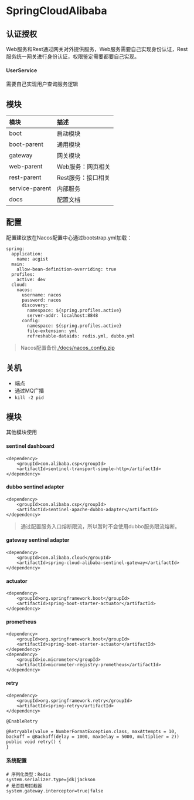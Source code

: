 # SpringCloudAlibaba

## 认证授权

Web服务和Rest通过网关对外提供服务，Web服务需要自己实现身份认证，Rest服务统一网关进行身份认证，权限鉴定需要都要自己实现。

#### UserService

需要自己实现用户查询服务逻辑

## 模块

|模块|描述|
|:-|:-|
|boot|启动模块|
|boot-parent|通用模块|
|gateway|网关模块|
|web-parent|Web服务：网页相关|
|rest-parent|Rest服务：接口相关|
|service-parent|内部服务|
|docs|配置文档|

## 配置

配置建议放在Nacos配置中心通过bootstrap.yml加载：

```
spring:
  application:
    name: acgist
  main:
    allow-bean-definition-overriding: true
  profiles:
    active: dev
  cloud:
    nacos:
      username: nacos
      password: nacos
      discovery:
        namespace: ${spring.profiles.active}
        server-addr: localhost:8848
      config:
        namespace: ${spring.profiles.active}
        file-extension: yml
        refreshable-dataids: redis.yml, dubbo.yml
```

> Nacos配置备份[./docs/nacos_config.zip](./docs/nacos_config.zip)

## 关机

* 端点
* 通过MQ广播
* `kill -2 pid`

## 模块

其他模块使用

#### sentinel dashboard

```
<dependency>
	<groupId>com.alibaba.csp</groupId>
	<artifactId>sentinel-transport-simple-http</artifactId>
</dependency>
```

#### dubbo sentinel adapter

```
<dependency>
	<groupId>com.alibaba.csp</groupId>
	<artifactId>sentinel-apache-dubbo-adapter</artifactId>
</dependency>
```

> 通过配置服务入口熔断限流，所以暂时不会使用dubbo服务限流熔断。

#### gateway sentinel adapter

```
<dependency>
	<groupId>com.alibaba.cloud</groupId>
	<artifactId>spring-cloud-alibaba-sentinel-gateway</artifactId>
</dependency>
```

#### actuator

```
<dependency>
	<groupId>org.springframework.boot</groupId>
	<artifactId>spring-boot-starter-actuator</artifactId>
</dependency>
```

#### prometheus

```
<dependency>
	<groupId>org.springframework.boot</groupId>
	<artifactId>spring-boot-starter-actuator</artifactId>
</dependency>
<dependency>
	<groupId>io.micrometer</groupId>
	<artifactId>micrometer-registry-prometheus</artifactId>
</dependency>
```

#### retry

```
<dependency>
	<groupId>org.springframework.retry</groupId>
	<artifactId>spring-retry</artifactId>
</dependency>

@EnableRetry

@Retryable(value = NumberFormatException.class, maxAttempts = 10, backoff = @Backoff(delay = 1000, maxDelay = 5000, multiplier = 2))
public void retry() {
}
```

#### 系统配置

```
# 序列化类型：Redis
system.serializer.type=jdk|jackson
# 是否启用拦截器
system.gateway.interceptor=true|false
```

